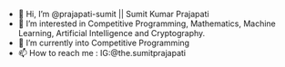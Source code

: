 - 👋 Hi, I’m @prajapati-sumit || Sumit Kumar Prajapati
- 👀 I’m interested in Competitive Programming, Mathematics, Machine Learning, Artificial Intelligence and Cryptography.
- 🌱 I’m currently into Competitive Programming 
- 📫 How to reach me : IG:@the.sumitprajapati

<!---
prajapati-sumit/prajapati-sumit is a ✨ special ✨ repository because its `README.md` (this file) appears on your GitHub profile.
You can click the Preview link to take a look at your changes.
--->
